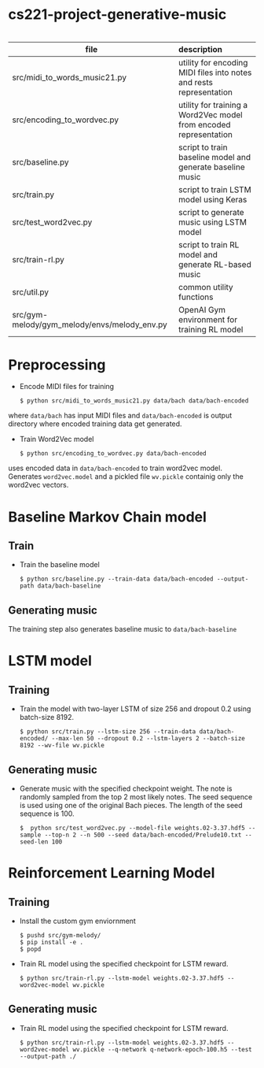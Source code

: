 # cs221-project-generative-music

# 
| file                         | description                                                         |   
| -----------------------------|:------------------------------------------------------------------- |
| src/midi_to_words_music21.py | utility for encoding MIDI files into notes and rests representation |
| src/encoding_to_wordvec.py   | utility for training a Word2Vec model from encoded representation   |
| src/baseline.py              | script to train baseline model and generate baseline music          |
| src/train.py                 | script to train LSTM model using Keras                              |
| src/test_word2vec.py         | script to generate music using LSTM model                           |
| src/train-rl.py              | script to train RL model and generate RL-based music                |
| src/util.py                  | common utility functions                                            |
| src/gym-melody/gym_melody/envs/melody_env.py | OpenAI Gym environment for training RL model        |

# Preprocessing
* Encode MIDI files for training
    ```
    $ python src/midi_to_words_music21.py data/bach data/bach-encoded
    ```
where `data/bach` has input MIDI files and `data/bach-encoded` is output directory where encoded
training data get generated.

* Train Word2Vec model
    ```
    $ python src/encoding_to_wordvec.py data/bach-encoded
    ```
uses encoded data in `data/bach-encoded` to train word2vec model.
Generates `word2vec.model` and a pickled file `wv.pickle` containig only the
word2vec vectors.

# Baseline Markov Chain model
## Train
* Train the baseline model
    ```
    $ python src/baseline.py --train-data data/bach-encoded --output-path data/bach-baseline
    ```
## Generating music
The training step also generates baseline music to `data/bach-baseline`

# LSTM model
## Training
* Train the model with two-layer LSTM of size 256 and dropout 0.2 using batch-size 8192.
    ```
    $ python src/train.py --lstm-size 256 --train-data data/bach-encoded/ --max-len 50 --dropout 0.2 --lstm-layers 2 --batch-size 8192 --wv-file wv.pickle
    ```

## Generating music
* Generate music with the specified checkpoint weight. The note is randomly sampled from the top 2 most likely notes. The seed sequence is used using one of the original Bach pieces. The length of the seed sequence is 100.
    ```
    $  python src/test_word2vec.py --model-file weights.02-3.37.hdf5 --sample --top-n 2 --n 500 --seed data/bach-encoded/Prelude10.txt --seed-len 100
    ```

# Reinforcement Learning Model
## Training
* Install the custom gym enviornment
    ```
    $ pushd src/gym-melody/
    $ pip install -e .
    $ popd
    ```
* Train RL model using the specified checkpoint for LSTM reward.
    ```
    $ python src/train-rl.py --lstm-model weights.02-3.37.hdf5 --word2vec-model wv.pickle
    ```
## Generating music
* Train RL model using the specified checkpoint for LSTM reward.
    ```
    $ python src/train-rl.py --lstm-model weights.02-3.37.hdf5 --word2vec-model wv.pickle --q-network q-network-epoch-100.h5 --test --output-path ./
    ```
